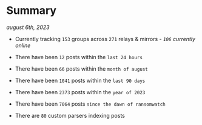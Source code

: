 
# Summary
_august 6th, 2023_

- Currently tracking `153` groups across `271` relays & mirrors - _`106` currently online_

- There have been `12` posts within the `last 24 hours`

- There have been `66` posts within the `month of august`

- There have been `1041` posts within the `last 90 days`

- There have been `2373` posts within the `year of 2023`

- There have been `7064` posts `since the dawn of ransomwatch`

- There are `80` custom parsers indexing posts
